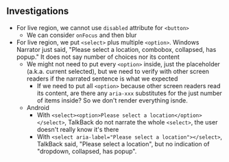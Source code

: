 ## Investigations

- For live region, we cannot use `disabled` attribute for `<button>`
   - We can consider `onFocus` and then blur
- For live region, we put `<select>` plus multiple `<option>`. Windows Narrator just said, "Please select a location, combobox, collapsed, has popup." It does not say number of choices nor its content
   - We might not need to put every `<option>` inside, just the placeholder (a.k.a. current selected), but we need to verify with other screen readers if the narrated sentence is what we expected
      - If we need to put all `<option>` because other screen readers read its content, are there any `aria-xxx` substitutes for the just number of items inside? So we don't render everything isnde.
   - Android
      - With `<select><option>Please select a location</option></select>`, TalkBack do not narrate the whole `<select>`, the user doesn't really know it's there
      - With `<select aria-label="Please select a location"></select>`, TalkBack said, "Please select a location", but no indication of "dropdown, collapsed, has popup".
